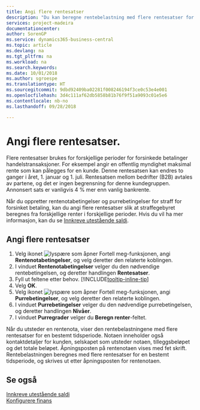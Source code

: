 ```yaml
---
title: Angi flere rentesatser
description: "Du kan beregne rentebelastning med flere rentesatser for en bestemt periode. Renteberegningen fungerer på samme måte for alle rentebelastninger. Det er bare satsen for renten for en bestemt periode som varierer."
services: project-madeira
documentationcenter: 
author: SorenGP
ms.service: dynamics365-business-central
ms.topic: article
ms.devlang: na
ms.tgt_pltfrm: na
ms.workload: na
ms.search.keywords: 
ms.date: 10/01/2018
ms.author: sgroespe
ms.translationtype: HT
ms.sourcegitcommit: 9dbd92409ba02281f008246194f3ce0c53e4e001
ms.openlocfilehash: 3d4c111af62db5858b81b76f9f51a9093c01e5e6
ms.contentlocale: nb-no
ms.lasthandoff: 09/28/2018

---
```

# <a name="set-up-multiple-interest-rates"></a>Angi flere rentesatser.
Flere rentesatser brukes for forskjellige perioder for forsinkede betalinger handelstransaksjoner. For eksempel angir en offentlig myndighet maksimal rente som kan pålegges for en kunde. Denne rentesatsen kan endres to ganger i året, 1. januar og 1. juli. Rentesatsen mellom bedrifter (B2B) avtales av partene, og det er ingen begrensning for denne kundegruppen. Annonsert sats er vanligvis 4 % mer enn vanlig bankrente.

Når du oppretter rentenotabetingelser og purrebetingelser for straff for forsinket betaling, kan du angi flere rentesatser slik at straffegebyret beregnes fra forskjellige renter i forskjellige perioder. Hvis du vil ha mer informasjon, kan du se [Innkreve utestående saldi](receivables-collect-outstanding-balances.md).

## <a name="to-set-up-multiple-interest-rates"></a>Angi flere rentesatser  
1.  Velg ikonet ![lyspære som åpner Fortell meg-funksjonen](media/ui-search/search_small.png "Fortell hva du vil gjøre"), angi **Rentenotabetingelser**, og velg deretter den relaterte koblingen.  
2.  I vinduet **Rentenotabetingelser** velger du den nødvendige rentebetingelsen, og deretter handlingen **Rentesatser**.  
3.  Fyll ut feltene etter behov. [!INCLUDE[tooltip-inline-tip](includes/tooltip-inline-tip_md.md)]
4.  Velg **OK**.  
5.  Velg ikonet ![lyspære som åpner Fortell meg-funksjonen](media/ui-search/search_small.png "Fortell hva du vil gjøre"), angi **Purrebetingelser**, og velg deretter den relaterte koblingen.  
6.  I vinduet **Purrebetingelser** velger du den nødvendige purrebetingelsen, og deretter handlingen **Nivåer**.  
7.  I vinduet **Purregrader** velger du **Beregn renter**-feltet.  

Når du utsteder en rentenota, viser den rentebelastningene med flere rentesatser for en bestemt tidsperiode. Notaen inneholder også kontaktdetaljer for kunden, selskapet som utsteder notaen, tilleggsbeløpet og det totale beløpet. Åpningsposten på rentenotaen vises med fet skrift. Rentebelastningen beregnes med flere rentesatser for en bestemt tidsperiode, og skrives ut etter åpningsposten for rentenotaen.  

## <a name="see-also"></a>Se også  
[Innkreve utestående saldi](receivables-collect-outstanding-balances.md)  
[Konfigurere finans](finance-setup-finance.md)

